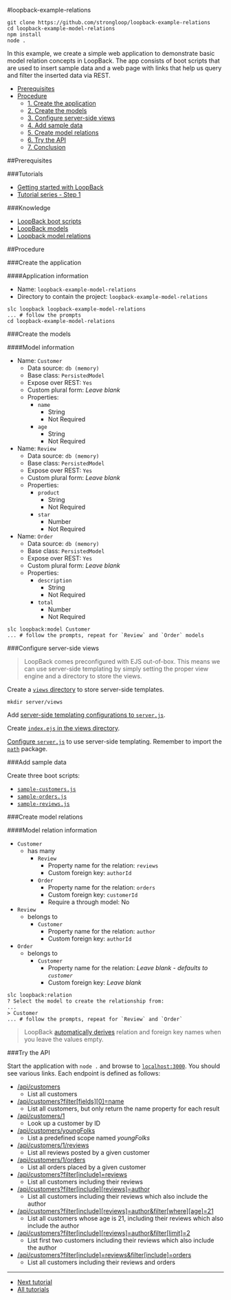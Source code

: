 #loopback-example-relations

```
git clone https://github.com/strongloop/loopback-example-relations
cd loopback-example-model-relations
npm install
node .
```

In this example, we create a simple web application to demonstrate basic model
relation concepts in LoopBack. The app consists of boot scripts that are used to
insert sample data and a web page with links that help us query and filter the
inserted data via REST.

- [Prerequisites](#prerequisites)
- [Procedure](#procedure)
  - [1. Create the application](#1-create-the-application)
  - [2. Create the models](#2-create-the-models)
  - [3. Configure server-side views](#3-configure-server-side-views)
  - [4. Add sample data](#4-add-sample-data)
  - [5. Create model relations](#5-create-model-relations)
  - [6. Try the API](#6-try-the-api)
  - [7. Conclusion](#7-conclusion)

##Prerequisites

###Tutorials

- [Getting started with LoopBack](https://github.com/strongloop/loopback-getting-started)
- [Tutorial series - Step 1](https://github.com/strongloop/loopback-example#step1)

###Knowledge

- [LoopBack boot scripts](http://docs.strongloop.com/display/LB/Defining+boot+scripts)
- [LoopBack models](http://docs.strongloop.com/display/LB/Defining+models)
- [Loopback model relations](http://docs.strongloop.com/display/LB/Define+model+relations)

##Procedure

###Create the application

####Application information

- Name: `loopback-example-model-relations`
- Directory to contain the project: `loopback-example-model-relations`

```
slc loopback loopback-example-model-relations
... # follow the prompts
cd loopback-example-model-relations
```

###Create the models

####Model information

- Name: `Customer`
  - Data source: `db (memory)`
  - Base class: `PersistedModel`
  - Expose over REST: `Yes`
  - Custom plural form: *Leave blank*
  - Properties:
    - `name`
      - String
      - Not Required
    - `age`
      - String
      - Not Required
- Name: `Review`
  - Data source: `db (memory)`
  - Base class: `PersistedModel`
  - Expose over REST: `Yes`
  - Custom plural form: *Leave blank*
  - Properties:
    - `product`
      - String
      - Not Required
    - `star`
      - Number
      - Not Required
- Name: `Order`
  - Data source: `db (memory)`
  - Base class: `PersistedModel`
  - Expose over REST: `Yes`
  - Custom plural form: *Leave blank*
  - Properties:
    - `description`
      - String
      - Not Required
    - `total`
      - Number
      - Not Required

```
slc loopback:model Customer
... # follow the prompts, repeat for `Review` and `Order` models
```

###Configure server-side views

> LoopBack comes preconfigured with EJS out-of-box. This means we can use
> server-side templating by simply setting the proper view engine and a
> directory to store the views.

Create a [`views` directory](/server/views) to store server-side templates.

```
mkdir server/views
```

Add [server-side templating configurations to `server.js`](/server/server.js#L11-L20).

Create [`index.ejs` in the views directory](/server/views/index.ejs).

[Configure `server.js`](/server/server.js#L11-L20) to use server-side
templating. Remember to import the [`path`](/server/server.js#L3) package.

###Add sample data

Create three boot scripts:

- [`sample-customers.js`](/server/boot/sample-customers.js)
- [`sample-orders.js`](/server/boot/sample-orders.js)
- [`sample-reviews.js`](/server/boot/sample-reviews.js)

###Create model relations

####Model relation information

- `Customer`
  - has many
    - `Review`
      - Property name for the relation: `reviews`
      - Custom foreign key: `authorId`
    - `Order`
      - Property name for the relation: `orders`
      - Custom foreign key: `customerId`
      - Require a through model: No
- `Review`
  - belongs to
    - `Customer`
      - Property name for the relation: `author`
      - Custom foreign key: `authorId`
- `Order`
  - belongs to
    - `Customer`
      - Property name for the relation: *Leave blank - defaults to `customer`*
      - Custom foreign key: *Leave blank*

```
slc loopback:relation
? Select the model to create the relationship from:
...
> Customer
... # follow the prompts, repeat for `Review` and `Order`
```

> LoopBack [automatically derives](http://docs.strongloop.com/display/LB/BelongsTo+relations#BelongsTorelations-Overview)
> relation and foreign key names when you leave the values empty.

###Try the API

Start the application with `node .` and browse to [`localhost:3000`][localhost].
You should see various links. Each endpoint is defined as follows:

- [/api/customers](http://localhost:3000/api/customers)
  - List all customers
- [/api/customers?filter[fields][0]=name](http://localhost:3000/api/customers?filter[fields][0]=name)
  - List all customers, but only return the name property for each result
- [/api/customers/1](http://localhost:3000/api/customers/1)
  - Look up a customer by ID
- [/api/customers/youngFolks](http://localhost:3000/api/customers/youngFolks)
  - List a predefined scope named *youngFolks*
- [/api/customers/1/reviews](http://localhost:3000/api/customers/1/reviews)
  - List all reviews posted by a given customer
- [/api/customers/1/orders](http://localhost:3000/api/customers/1/orders)
  - List all orders placed by a given customer
- [/api/customers?filter[include]=reviews](http://localhost:3000/api/customers?filter[include]=reviews)
  - List all customers including their reviews
- [/api/customers?filter[include][reviews]=author](http://localhost:3000/api/customers?filter[include][reviews]=author)
  - List all customers including their reviews which also include the author
- [/api/customers?filter[include][reviews]=author&filter[where][age]=21](http://localhost:3000/api/customers?filter[include][reviews]=author&filter[where][age]=21)
  - List all customers whose age is 21, including their reviews which also include the author
- [/api/customers?filter[include][reviews]=author&filter[limit]=2](http://localhost:3000/api/customers?filter[include][reviews]=author&filter[limit]=2)
  - List first two customers including their reviews which also include the author
- [/api/customers?filter[include]=reviews&filter[include]=orders](http://localhost:3000/api/customers?filter[include]=reviews&filter[include]=orders)
  - List all customers including their reviews and orders

---

- [Next tutorial][next-tutorial]
- [All tutorials][all-tutorials]

[all-tutorials]: https://github.com/strongloop/loopback-example
[localhost]: http://localhost:3000
[next-tutorial]: https://github.com/strongloop/loopback-example-app-logic
